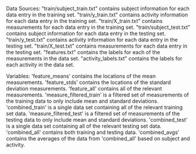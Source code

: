  Data Sources:
"train/subject_train.txt" contains subject information for each data entry in the training set.
"train/y_train.txt" contains activity information for each data entry in the training set.
"train/X_train.txt" contains measurements for each data entry in the training set.
"train/subject_test.txt" contains subject information for each data entry in the testing set.
"train/y_test.txt" contains activity information for each data entry in the testing set.
"train/X_test.txt" contains measurements for each data entry in the testing set.
"features.txt" contains the labels for each of the measurements in the data set.
"activity_labels.txt" contains the labels for each activity in the data set.

Variables:
'feature_means' contains the locations of the mean measurements.
'feature_stds' contains the locations of the standard deviation measurements.
'feature_all' contains all of the relevant measurements.
'measure_filtered_train' is a filtered set of measurements of the training data to only include mean and standard deviations.
'combined_train' is a single data set containing all of the relevant training set data.
'measure_filtered_test' is a filtered set of measurements of the testing data to only include mean and standard deviations.
'combined_test' is a single data set containing all of the relevant testing set data.
'combined_all' contains both training and testing data.
'combined_avgs' contains the averages of the data from 'combined_all' based on subject and activity.
